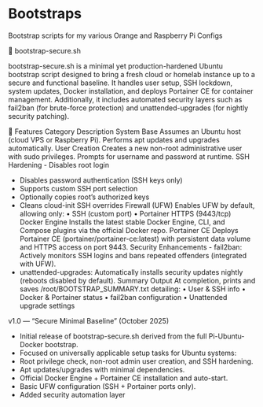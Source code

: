 # Bootstraps
Bootstrap scripts for my various Orange and Raspberry Pi Configs

🧩 bootstrap-secure.sh

bootstrap-secure.sh is a minimal yet production-hardened Ubuntu bootstrap script designed to bring a fresh cloud or homelab instance up to a secure and functional baseline.
It handles user setup, SSH lockdown, system updates, Docker installation, and deploys Portainer CE for container management.
Additionally, it includes automated security layers such as fail2ban (for brute-force protection) and unattended-upgrades (for nightly security patching).

🚀 Features
Category	Description
System Base	Assumes an Ubuntu host (cloud VPS or Raspberry Pi). Performs apt updates and upgrades automatically.
User Creation	Creates a new non-root administrative user with sudo privileges. Prompts for username and password at runtime.
SSH Hardening	- Disables root login
- Disables password authentication (SSH keys only)
- Supports custom SSH port selection
- Optionally copies root’s authorized keys
- Cleans cloud-init SSH overrides
Firewall (UFW)	Enables UFW by default, allowing only:
• SSH (custom port)
• Portainer HTTPS (9443/tcp)
Docker Engine	Installs the latest stable Docker Engine, CLI, and Compose plugins via the official Docker repo.
Portainer CE	Deploys Portainer CE (portainer/portainer-ce:latest) with persistent data volume and HTTPS access on port 9443.
Security Enhancements	- fail2ban: Actively monitors SSH logins and bans repeated offenders (integrated with UFW).
- unattended-upgrades: Automatically installs security updates nightly (reboots disabled by default).
Summary Output	At completion, prints and saves /root/BOOTSTRAP_SUMMARY.txt detailing:
• User & SSH info
• Docker & Portainer status
• fail2ban configuration
• Unattended upgrade settings

v1.0 — “Secure Minimal Baseline” (October 2025)
- Initial release of bootstrap-secure.sh derived from the full Pi-Ubuntu-Docker bootstrap.
- Focused on universally applicable setup tasks for Ubuntu systems:
- Root privilege check, non-root admin user creation, and SSH hardening.
- Apt updates/upgrades with minimal dependencies.
- Official Docker Engine + Portainer CE installation and auto-start.
- Basic UFW configuration (SSH + Portainer ports only).
- Added security automation layer
